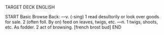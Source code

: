TARGET DECK
ENGLISH

START
Basic
Browse
Back: —v. (-sing) 1 read desultorily or look over goods for sale. 2 (often foll. By on) feed on leaves, twigs, etc. —n. 1 twigs, shoots, etc. As fodder. 2 act of browsing. [french brost bud]
END
